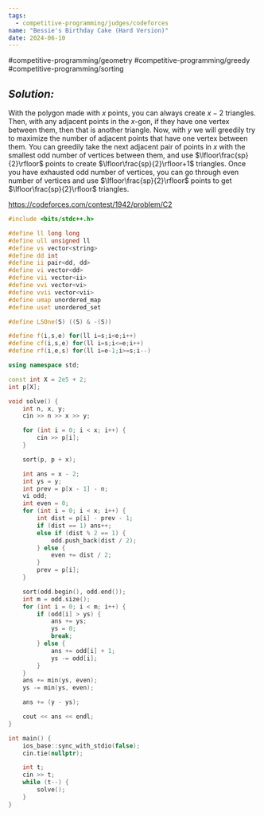 ```yaml
---
tags:
  - competitive-programming/judges/codeforces
name: "Bessie's Birthday Cake (Hard Version)"
date: 2024-06-10
---
```

#competitive-programming/geometry #competitive-programming/greedy #competitive-programming/sorting 
## _Solution:_
With the polygon made with $x$ points, you can always create $x-2$ triangles. Then, with any adjacent points in the $x$-gon, if they have one vertex between them, then that is another triangle. Now, with $y$ we will greedily try to maximize the number of adjacent points that have one vertex between them. You can greedily take the next adjacent pair of points in $x$ with the smallest odd number of vertices between them, and use $\lfloor\frac{sp}{2}\rfloor$ points to create $\lfloor\frac{sp}{2}\rfloor+1$ triangles. Once you have exhausted odd number of vertices, you can go through even number of vertices and use $\lfloor\frac{sp}{2}\rfloor$ points to get $\lfloor\frac{sp}{2}\rfloor$ triangles.

https://codeforces.com/contest/1942/problem/C2
```cpp
#include <bits/stdc++.h>

#define ll long long
#define ull unsigned ll
#define vs vector<string>
#define dd int
#define ii pair<dd, dd>
#define vi vector<dd>
#define vii vector<ii>
#define vvi vector<vi>
#define vvii vector<vii>
#define umap unordered_map
#define uset unordered_set

#define LSOne(S) ((S) & -(S))

#define f(i,s,e) for(ll i=s;i<e;i++)
#define cf(i,s,e) for(ll i=s;i<=e;i++)
#define rf(i,e,s) for(ll i=e-1;i>=s;i--)

using namespace std;

const int X = 2e5 + 2;
int p[X];

void solve() {
    int n, x, y;
    cin >> n >> x >> y;

    for (int i = 0; i < x; i++) {
        cin >> p[i];
    }

    sort(p, p + x);

    int ans = x - 2;
    int ys = y;
    int prev = p[x - 1] - n;
    vi odd;
    int even = 0;
    for (int i = 0; i < x; i++) {
        int dist = p[i] - prev - 1;
        if (dist == 1) ans++;
        else if (dist % 2 == 1) {
            odd.push_back(dist / 2);
        } else {
            even += dist / 2;
        }
        prev = p[i];
    }

    sort(odd.begin(), odd.end());
    int m = odd.size();
    for (int i = 0; i < m; i++) {
        if (odd[i] > ys) {
            ans += ys;
            ys = 0;
            break;
        } else {
            ans += odd[i] + 1;
            ys -= odd[i];
        }
    }
    ans += min(ys, even);
    ys -= min(ys, even);

    ans += (y - ys);

    cout << ans << endl;
}

int main() {
    ios_base::sync_with_stdio(false);
    cin.tie(nullptr);

    int t;
    cin >> t;
    while (t--) {
        solve();
    }
}
```